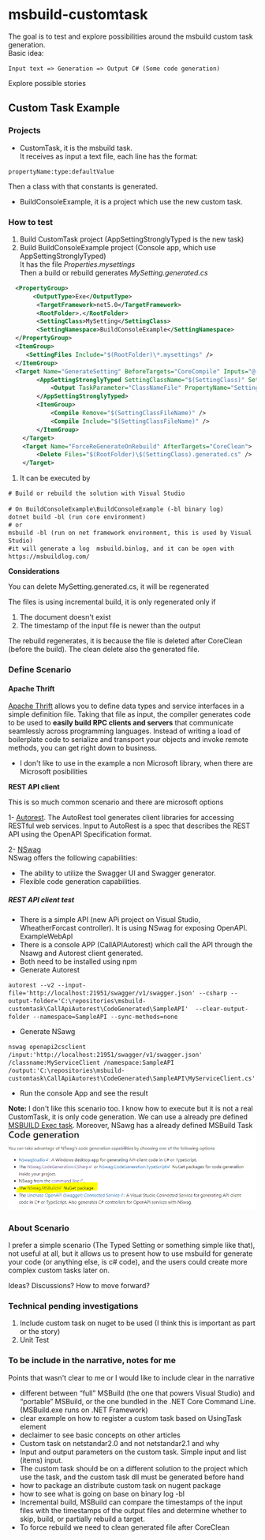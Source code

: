 # msbuild-customtask

The goal is to test and explore possibilities around the msbuild custom task generation.  
Basic idea:

```
Input text => Generation => Output C# (Some code generation)
```

Explore possible stories

## Custom Task Example

### Projects

- CustomTask, it is the msbuild task.  
  It receives as input a text file, each line has the format:

```
propertyName:type:defaultValue
```

Then a class with that constants is generated.

- BuildConsoleExample, it is a project which use the new custom task.

### How to test

1. Build CustomTask project (AppSettingStronglyTyped is the new task)
1. Build BuildConsoleExample project (Console app, which use AppSettingStronglyTyped)  
   It has the file _Properties.mysettings_  
   Then a build or rebuild generates _MySetting.generated.cs_

```xml
  <PropertyGroup>
	   <OutputType>Exe</OutputType>
		<TargetFramework>net5.0</TargetFramework>
		<RootFolder>.</RootFolder>
		<SettingClass>MySetting</SettingClass>
		<SettingNamespace>BuildConsoleExample</SettingNamespace>
  </PropertyGroup>
  <ItemGroup>
	 <SettingFiles Include="$(RootFolder)\*.mysettings" />
  </ItemGroup>
  <Target Name="GenerateSetting" BeforeTargets="CoreCompile" Inputs="@(SettingFiles)" Outputs="$(RootFolder)\$(SettingClass).generated.cs">
		<AppSettingStronglyTyped SettingClassName="$(SettingClass)" SettingNamespaceName="$(SettingNamespace)" SettingFiles="@(SettingFiles)">
			<Output TaskParameter="ClassNameFile" PropertyName="SettingClassFileName" />
		</AppSettingStronglyTyped>
		<ItemGroup>
			<Compile Remove="$(SettingClassFileName)" />
			<Compile Include="$(SettingClassFileName)" />
		</ItemGroup>
	</Target>
	<Target Name="ForceReGenerateOnRebuild" AfterTargets="CoreClean">
		<Delete Files="$(RootFolder)\$(SettingClass).generated.cs" />
	</Target>
```

1. It can be executed by

```dotnetcli
# Build or rebuild the solution with Visual Studio

# On BuildConsoleExample\BuildConsoleExample (-bl binary log)
dotnet build -bl (run core environment)
# or
msbuild -bl (run on net framework environment, this is used by Visual Studio)
#it will generate a log  msbuild.binlog, and it can be open with https://msbuildlog.com/
```

**Considerations**

You can delete MySetting.generated.cs, it will be regenerated

The files is using incremental build, it is only regenerated only if

1. The document doesn't exist
2. The timestamp of the input file is newer than the output

The rebuild regenerates, it is because the file is deleted after CoreClean (before the build). The clean delete also the generated file.

### Define Scenario

#### Apache Thrift

[Apache Thrift](https://thrift.apache.org/) allows you to define data types and service interfaces in a simple definition file. Taking that file as input, the compiler generates code to be used to **easily build RPC clients and servers** that communicate seamlessly across programming languages. Instead of writing a load of boilerplate code to serialize and transport your objects and invoke remote methods, you can get right down to business.

- I don't like to use in the example a non Microsoft library, when there are Microsoft posibilities

**REST API client**

This is so much common scenario and there are microsoft options

1- [Autorest](https://github.com/Azure/autorest). The AutoRest tool generates client libraries for accessing RESTful web services. Input to AutoRest is a spec that describes the REST API using the OpenAPI Specification format.

2- [NSwag](https://docs.microsoft.com/aspnet/core/tutorials/getting-started-with-nswag?view=aspnetcore-6.0&tabs=visual-studio#code-generation)  
NSwag offers the following capabilities:

- The ability to utilize the Swagger UI and Swagger generator.
- Flexible code generation capabilities.

##### REST API client test

- There is a simple API (new APi project on Visual Studio, WheatherForcast controller). It is using NSwag for exposing OpenAPI. ExampleWebApI
- There is a console APP (CallAPIAutorest) which call the API through the Nsawg and Autorest client generated.
- Both need to be installed using npm
- Generate Autorest

```dotnetcli
autorest --v2 --input-file='http://localhost:21951/swagger/v1/swagger.json' --csharp --output-folder='C:\repositories\msbuild-customtask\CallApiAutorest\CodeGenerated\SampleAPI'  --clear-output-folder --namespace=SampleAPI --sync-methods=none
```

- Generate NSawg

```dotnetcli
nswag openapi2csclient /input:'http://localhost:21951/swagger/v1/swagger.json'  /classname:MyServiceClient /namespace:SampleAPI /output:'C:\repositories\msbuild-customtask\CallApiAutorest\CodeGenerated\SampleAPI\MyServiceClient.cs'
```

- Run the console App and see the result

**Note:** I don't like this scenario too. I know how to execute but it is not a real CustomTask, it is only code generation. We can use a already pre defined [MSBUILD Exec task](https://docs.microsoft.com/visualstudio/msbuild/exec-task?view=vs-2022). Moreover, NSawg has a already defined MSBuild Task  
![msnuild nsawg](./nsawg-msbuild.PNG)

### About Scenario

I prefer a simple scenario (The Typed Setting or something simple like that), not useful at all, but it allows us to present how to use msbuild for generate your code (or anything else, is c# code), and the users could create more complex custom tasks later on.

Ideas? Discussions?
How to move forward?

### Technical pending investigations

1. Include custom task on nuget to be used (I think this is important as part or the story)
1. Unit Test

### To be include in the narrative, notes for me

Points that wasn't clear to me or I would like to include clear in the narrative

- different between “full” MSBuild (the one that powers Visual Studio) and “portable” MSBuild, or the one bundled in the .NET Core Command Line. (MSBuild.exe runs on .NET Framework)
- clear example on how to register a custom task based on UsingTask element
- declaimer to see basic concepts on other articles
- Custom task on netstandar2.0 and not netstandar2.1 and why
- Input and output parameters on the custom task. Simple input and list (items) input.
- The custom task should be on a different solution to the project which use the task, and the custom task dll must be generated before hand
- how to package an distribute custom task on nugent package
- how to see what is going on base on binary log -bl
- Incremental build, MSBuild can compare the timestamps of the input files with the timestamps of the output files and determine whether to skip, build, or partially rebuild a target.
- To force rebuild we need to clean generated file after CoreClean
